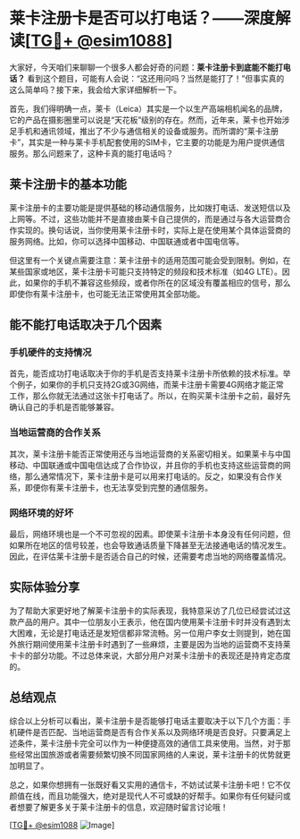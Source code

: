 # 莱卡注册卡是否可以打电话？——深度解读[[TG💪+ @esim1088](https://t.me/s/esim1088)]

大家好，今天咱们来聊聊一个很多人都会好奇的问题：**莱卡注册卡到底能不能打电话？** 看到这个题目，可能有人会说：“这还用问吗？当然是能打了！”但事实真的这么简单吗？接下来，我会给大家详细解析一下。

首先，我们得明确一点，莱卡（Leica）其实是一个以生产高端相机闻名的品牌，它的产品在摄影圈里可以说是“天花板”级别的存在。然而，近年来，莱卡也开始涉足手机和通讯领域，推出了不少与通信相关的设备或服务。而所谓的“莱卡注册卡”，其实是一种与莱卡手机配套使用的SIM卡，它主要的功能是为用户提供通信服务。那么问题来了，这种卡真的能打电话吗？

## 莱卡注册卡的基本功能

莱卡注册卡的主要功能是提供基础的移动通信服务，比如拨打电话、发送短信以及上网等。不过，这些功能并不是直接由莱卡自己提供的，而是通过与各大运营商合作实现的。换句话说，当你使用莱卡注册卡时，实际上是在使用某个具体运营商的服务网络。比如，你可以选择中国移动、中国联通或者中国电信等。

但这里有一个关键点需要注意：莱卡注册卡的适用范围可能会受到限制。例如，在某些国家或地区，莱卡注册卡可能只支持特定的频段和技术标准（如4G LTE）。因此，如果你的手机不兼容这些频段，或者你所在的区域没有覆盖相应的信号，那么即使你有莱卡注册卡，也可能无法正常使用其全部功能。

## 能不能打电话取决于几个因素

### 手机硬件的支持情况

首先，能否成功打电话取决于你的手机是否支持莱卡注册卡所依赖的技术标准。举个例子，如果你的手机只支持2G或3G网络，而莱卡注册卡需要4G网络才能正常工作，那么你就无法通过这张卡打电话了。所以，在购买莱卡注册卡之前，最好先确认自己的手机是否能够兼容。

### 当地运营商的合作关系

其次，莱卡注册卡能否正常使用还与当地运营商的关系密切相关。如果莱卡与中国移动、中国联通或中国电信达成了合作协议，并且你的手机也支持这些运营商的网络，那么通常情况下，莱卡注册卡是可以用来打电话的。反之，如果没有合作关系，即便你有莱卡注册卡，也无法享受到完整的通信服务。

### 网络环境的好坏

最后，网络环境也是一个不可忽视的因素。即使莱卡注册卡本身没有任何问题，但如果所在地区的信号较差，也会导致通话质量下降甚至无法接通电话的情况发生。因此，在评估莱卡注册卡是否适合自己的时候，还需要考虑当地的网络覆盖情况。

## 实际体验分享

为了帮助大家更好地了解莱卡注册卡的实际表现，我特意采访了几位已经尝试过这款产品的用户。其中一位朋友小王表示，他在国内使用莱卡注册卡时并没有遇到太大困难，无论是打电话还是发短信都非常流畅。另一位用户李女士则提到，她在国外旅行期间使用莱卡注册卡时遇到了一些麻烦，主要是因为当地的运营商不支持莱卡卡的部分功能。不过总体来说，大部分用户对莱卡注册卡的表现还是持肯定态度的。

## 总结观点

综合以上分析可以看出，莱卡注册卡是否能够打电话主要取决于以下几个方面：手机硬件是否匹配、当地运营商是否有合作关系以及网络环境是否良好。只要满足上述条件，莱卡注册卡完全可以作为一种便捷高效的通信工具来使用。当然，对于那些经常出国旅游或者需要频繁切换不同国家网络的人来说，莱卡注册卡的优势就更加明显了。

总之，如果你想拥有一张既好看又实用的通信卡，不妨试试莱卡注册卡吧！它不仅颜值在线，而且功能强大，绝对是现代人不可或缺的好帮手。如果你有任何疑问或者想要了解更多关于莱卡注册卡的信息，欢迎随时留言讨论哦！

[[TG💪+ @esim1088](https://t.me/s/esim1088) ![Image](https://i.postimg.cc/4NQfJmqS/Snipaste-2025-05-13-00-14-12.png)]
